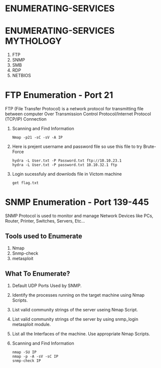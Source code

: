 # ENUMERATING-SERVICES

# ENUMERATING-SERVICES MYTHOLOGY

1. FTP
2. SNMP
3. SMB
4. RDP
5. NETBIOS

# FTP Enumeration - Port 21

FTP (File Transfer Protocol) is a network protocol for transmitting file between computer Over Transmission Control Protocol/Internet Protocol (TCP/IP) Connection

1. Scanning and Find Information

       Nmap -p21 -sC -sV -A IP 

2. Here is prejent username and password file so use this file to try Brute-Force

       hydra -L User.txt -P Password.txt ftp://10.10.23.1 
       hydra -L User.txt -P password.txt 10.10.32.1 ftp
    
3. Login sucessfuly and downlods file in Victom machine

       get flag.txt

# SNMP Enumeration - Port 139-445

SNMP Protocol is used to monitor and manage Network Devices like PCs, Router, Printer, Switches, Servers, Etc...

## Tools used to Enumerate

1. Nmap
2. Snmp-check
3. metasploit

## What To Enumerate?

1. Default UDP Ports Used by SNMP.
2. Identify the processes running on the target machine using Nmap Scripts.
3. List valid community strings of the server useing Nmap Script.
4. List valid community strings of the server by using snmp_login metasploit module.
5. List all the Interfaces of the machine. Use appropriate Nmap Scripts.


1. Scanning and Find Information

       nmap -SU IP
       nmap -p -A -sV -sC IP
       snmp-check IP

